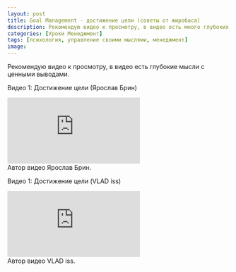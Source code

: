 ```yaml
---
layout: post
title: Goal Management - достижение цели (советы от жиробаса)
description: Рекомендую видео к просмотру, в видео есть много глубоких мыслей и ценных выводов.
categories: [Уроки Менеджмент]
tags: [психология, управление своими мыслями, менеджмент]
image:
---
```

Рекомендую видео к просмотру, в видео есть глубокие мысли c ценными выводами.

Видео 1: Достижение цели (Ярослав Брин)

<div class="yt-video-container-1">
    <iframe src="https://www.youtube.com/embed/Npqmqry752Q?rel=0" frameborder="0" allowfullscreen></iframe>    
</div>
Автор видео Ярослав Брин.

Видео 1: Достижение цели (VLAD iss)
<div class="yt-video-container-1">
    <iframe src="https://www.youtube.com/embed/xdjEz0oWINo?rel=0" frameborder="0" allowfullscreen></iframe>    
</div>
Автор видео VLAD iss.
